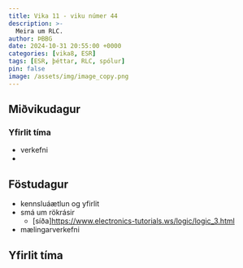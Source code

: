 ```yaml
---
title: Vika 11 - viku númer 44
description: >-
  Meira um RLC.
author: ÞBBG
date: 2024-10-31 20:55:00 +0000
categories: [vika8, ESR]
tags: [ESR, þéttar, RLC, spólur]
pin: false
image: /assets/img/image_copy.png
---
```


## Miðvikudagur

### Yfirlit tíma

- verkefni
- 


## Föstudagur

- kennsluáætlun og yfirlit
- smá um rökrásir
  - [síða]https://www.electronics-tutorials.ws/logic/logic_3.html
- mælingarverkefni

## Yfirlit tíma




